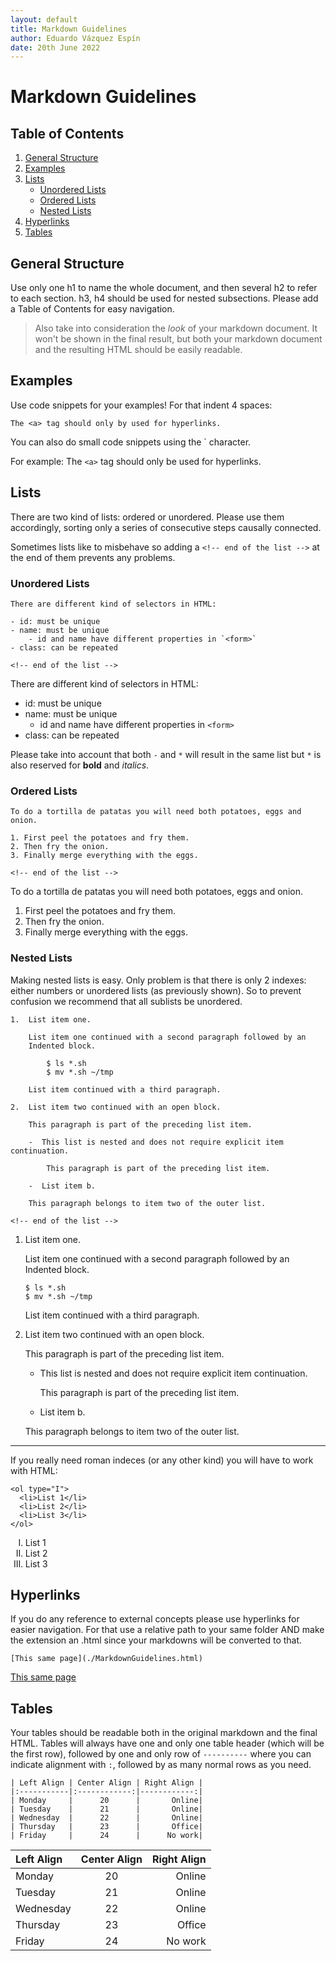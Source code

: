 ```yaml
---
layout: default
title: Markdown Guidelines
author: Eduardo Vázquez Espín
date: 20th June 2022
---
```


# Markdown Guidelines

## Table of Contents

1. [General Structure](#general-structure)
2. [Examples](#examples)
3. [Lists](#lists)
    - [Unordered Lists](#unordered-lists)
    - [Ordered Lists](#ordered-lists)
    - [Nested Lists](#nested-lists)
4. [Hyperlinks](#hyperlinks)
5. [Tables](#tables)

<!-- end of the list -->

## General Structure

Use only one h1 to name the whole document, and then several h2 to refer to each section. h3, h4 should be used for nested subsections. Please add a Table of Contents for easy navigation. 

>Also take into consideration the *look* of your markdown document. It won't be shown in the final result, but both your markdown document and the resulting HTML should be easily readable.

## Examples

Use code snippets for your examples! For that indent 4 spaces:

    The <a> tag should only by used for hyperlinks.

You can also do small code snippets using the ` character. 

For example: The `<a>` tag should only be used for hyperlinks.

## Lists

There are two kind of lists: ordered or unordered. Please use them accordingly, sorting only a series of consecutive steps causally connected.

Sometimes lists like to misbehave so adding a `<!-- end of the list -->` at the end of them prevents any problems.

### Unordered Lists

    There are different kind of selectors in HTML:

    - id: must be unique
    - name: must be unique
        - id and name have different properties in `<form>`
    - class: can be repeated

    <!-- end of the list -->

There are different kind of selectors in HTML:

- id: must be unique
- name: must be unique
    - id and name have different properties in `<form>`
- class: can be repeated

<!-- end of the list -->

Please take into account that both `-` and `*` will result in the same list but `*` is also reserved for **bold** and *italics*.

### Ordered Lists

    To do a tortilla de patatas you will need both potatoes, eggs and onion.

    1. First peel the potatoes and fry them.
    2. Then fry the onion.
    3. Finally merge everything with the eggs.

    <!-- end of the list -->

To do a tortilla de patatas you will need both potatoes, eggs and onion.

1. First peel the potatoes and fry them.
2. Then fry the onion.
3. Finally merge everything with the eggs.

<!-- end of the list -->

### Nested Lists

Making nested lists is easy. Only problem is that there is only 2 indexes: either numbers or unordered lists (as previously shown). So to prevent confusion we recommend that all sublists be unordered.

    1.  List item one.

        List item one continued with a second paragraph followed by an
        Indented block.

            $ ls *.sh
            $ mv *.sh ~/tmp
    
        List item continued with a third paragraph.
    
    2.  List item two continued with an open block.
    
        This paragraph is part of the preceding list item.
    
        -  This list is nested and does not require explicit item continuation.

            This paragraph is part of the preceding list item.
 
        -  List item b.

        This paragraph belongs to item two of the outer list.
        
    <!-- end of the list -->

1.  List item one.

    List item one continued with a second paragraph followed by an
    Indented block.

        $ ls *.sh
        $ mv *.sh ~/tmp

    List item continued with a third paragraph.

2.  List item two continued with an open block.

    This paragraph is part of the preceding list item.

    -  This list is nested and does not require explicit item continuation.

        This paragraph is part of the preceding list item.

    -  List item b.

    This paragraph belongs to item two of the outer list.

<!-- end of the list -->

---

If you really need roman indeces (or any other kind) you will have to work with HTML:

    <ol type="I">
      <li>List 1</li>
      <li>List 2</li>
      <li>List 3</li>
    </ol>


<ol type="I">
  <li>List 1</li>
  <li>List 2</li>
  <li>List 3</li>
</ol>

## Hyperlinks

If you do any reference to external concepts please use hyperlinks for easier navigation. For that use a relative path to your same folder AND make the extension an .html since your markdowns will be converted to that.

    [This same page](./MarkdownGuidelines.html)

[This same page](./MarkdownGuidelines.html)

## Tables

Your tables should be readable both in the original markdown and the final HTML. Tables will always have one and only one table header (which will be the first row), followed by one and only row of `----------` where you can indicate alignment with `:`, followed by as many normal rows as you need.

    | Left Align | Center Align | Right Align |
    |:-----------|:------------:|------------:|
    | Monday     |      20      |       Online|
    | Tuesday    |      21      |       Online|
    | Wednesday  |      22      |       Online|
    | Thursday   |      23      |       Office|
    | Friday     |      24      |      No work|

| Left Align | Center Align | Right Align |
|:-----------|:------------:|------------:|
| Monday     |      20      |       Online|
| Tuesday    |      21      |       Online|
| Wednesday  |      22      |       Online|
| Thursday   |      23      |       Office|
| Friday     |      24      |      No work|
